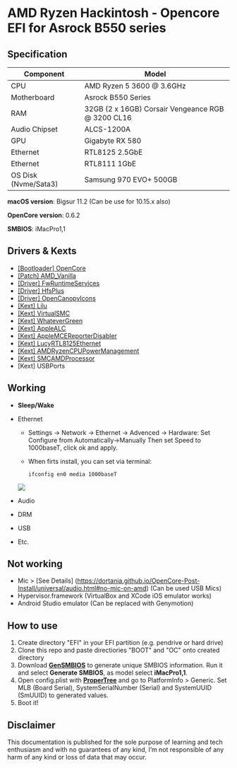 # AMD Ryzen Hackintosh - Opencore EFI for Asrock B550 series


## Specification
| **Component** | **Model** |
| ------------- | --------- |
| CPU | AMD Ryzen 5 3600 @ 3.6GHz |
| Motherboard | Asrock B550 Series |
| RAM | 32GB (2 x 16GB) Corsair Vengeance RGB @ 3200 CL16 |
| Audio Chipset | ALCS-1200A |
| GPU | Gigabyte RX 580  |
| Ethernet | RTL8125 2.5GbE |
| Ethernet | RTL8111 1GbE |
| OS Disk (Nvme/Sata3) | Samsung 970 EVO+ 500GB | Samsung 860 EVO 250GB |

**macOS version**: Bigsur 11.2 (Can be use for 10.15.x also)  

**OpenCore version**: 0.6.2  

**SMBIOS**:  iMacPro1,1

## Drivers & Kexts
 - [[Bootloader] OpenCore](https://github.com/acidanthera/OpenCorePkg)
 - [[Patch] AMD_Vanilla](https://github.com/AMD-OSX/AMD_Vanilla)
 - [[Driver] FwRuntimeServices](https://github.com/acidanthera/OpenCorePkg)
 - [[Driver] HfsPlus](https://github.com/acidanthera/OcBinaryData/blob/master/Drivers/HfsPlus.efi)
 - [[Driver] OpenCanopyIcons](https://github.com/blackosx/OpenCanopyIcons)
 - [[Kext] Lilu](https://github.com/acidanthera/Lilu)
 - [[Kext] VirtualSMC](https://github.com/acidanthera/VirtualSMC)
 - [[Kext] WhateverGreen](https://github.com/acidanthera/WhateverGreen)
 - [[Kext] AppleALC](https://github.com/acidanthera/AppleALC)
 - [[Kext] AppleMCEReporterDisabler](https://github.com/AMD-OSX/AMD_Vanilla/blob/opencore/Extra/AppleMCEReporterDisabler.kext.zip)
 - [[Kext] LucyRTL8125Ethernet](https://github.com/Mieze/LucyRTL8125Ethernet)
 - [[Kext] AMDRyzenCPUPowerManagement](https://github.com/trulyspinach/SMCAMDProcessor)
 - [[Kext] SMCAMDProcessor](https://github.com/trulyspinach/SMCAMDProcessor)
 - [Kext] USBPorts

## Working
- **Sleep/Wake**
- Ethernet 
	- Settings -> Network -> Ethernet -> Advenced -> Hardware: Set Configure from Automatically->Manually Then set Speed to 1000baseT, click ok and apply.

	- When firts install, you can set via terminal:

		`ifconfig en0 media 1000baseT`

	![](ethernet.png)

- Audio
- DRM 
- USB
- Etc.


## Not working
 - Mic > [See Details] (https://dortania.github.io/OpenCore-Post-Install/universal/audio.html#no-mic-on-amd) (Can be used USB Mics)
 - Hypervisor.framework (VirtualBox and XCode iOS emulator works)
 - Android Studio emulator (Can be replaced with Genymotion)

## How to use
  1. Create directory "EFI" in your EFI partition (e.g. pendrive or hard drive)
  2. Clone this repo and paste directiories "BOOT" and "OC" onto created directory
  3. Download [**GenSMBIOS**](https://github.com/corpnewt/GenSMBIOS) to generate unique SMBIOS information. Run it and select **Generate SMBIOS**, as model select **iMacPro1,1**.
  4. Open config.plist with [**ProperTree**](https://github.com/corpnewt/ProperTree) and go to PlatformInfo > Generic. Set MLB (Board Serial), SystemSerialNumber (Serial) and SystemUUID (SmUUID) to generated values.
  5. Boot it!  

## Disclaimer

This documentation is published for the sole purpose of learning and tech enthusiasm and with no guarantees of any kind, I’m not responsible of any harm of any kind or loss of data that may occur.
